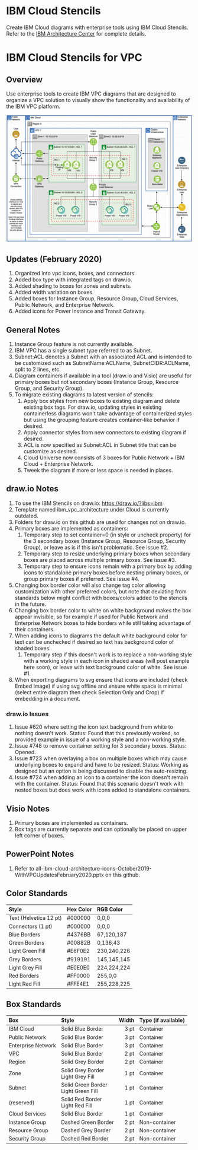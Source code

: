 # IBM Cloud Stencils

Create IBM Cloud diagrams with enterprise tools using IBM Cloud Stencils.  
Refer to the [IBM Architecture Center](https://www.ibm.com/cloud/garage/architectures/edit) for complete details.

# IBM Cloud Stencils for VPC

## Overview

Use enterprise tools to create IBM VPC diagrams that are designed to organize a VPC solution to visually show the functionality and availability of the IBM VPC platform.    

![VPCArchitecture](/images/ibm_vpc_architecture_power_drawio.png)

## Updates (February 2020)

1. Organized into vpc icons, boxes, and connectors.
2. Added box type with integrated tags on draw.io.
3. Added shading to boxes for zones and subnets.
4. Added width variation on boxes.
5. Added boxes for Instance Group, Resource Group, Cloud Services, Public Network, and Enterprise Network.
6. Added icons for Power Instance and Transit Gateway.

## General Notes

1. Instance Group feature is not currently available. 
2. IBM VPC has a single subnet type referred to as Subnet.
3. Subnet:ACL denotes a Subnet with an associated ACL and is intended to be customized such as SubnetName:ACLName, SubnetCIDR:ACLName, split to 2 lines, etc.
4. Diagram containers if available in a tool (draw.io and Visio) are useful for primary boxes but not secondary boxes (Instance Group, Resource Group, and Security Group).  
5. To migrate existing diagrams to latest version of stencils:
   1. Apply box styles from new boxes to existing diagram and delete existing box tags.  For draw.io, updating styles in existing containerless diagrams won't take advantage of containerized styles but using the grouping feature creates container-like behavior if desired.
   2. Apply connector styles from new connectors to existing diagram if desired.
   3. ACL is now specified as Subnet:ACL in Subnet title that can be customize as desired.
   4. Cloud Universe now consists of 3 boxes for Public Network + IBM Cloud + Enterprise Network.
   5. Tweek the diagram if more or less space is needed in places.

## draw.io Notes

1. To use the IBM Stencils on draw.io: https://draw.io/?libs=ibm
2. Template named ibm_vpc_architecture under Cloud is currently outdated.
3. Folders for draw.io on this github are used for changes not on draw.io.
4. Primary boxes are implemented as containers:  
   1. Temporary step to set container=0 (in style or uncheck property) for the 3 secondary boxes (Instance Group, Resource Group, Security Group), or leave as is if this isn't problematic.  See issue #2.
   2. Temporary step to resize underlying primary boxes when secondary boxes are placed across multiple primary boxes.  See issue #3.
   3. Temporary step to ensure icons remain with a primary box by adding icons to standalone primary boxes before nesting primary boxes, or group primary boxes if preferred.  See issue #4.
5. Changing box border color will also change tag color allowing customization with other preferred colors, but note that deviating from standards below might conflict with boxes/colors added to the stencils in the future.
6. Changing box border color to white on white background makes the box appear invisible, so for example if used for Public Network and Enterprise Network boxes to hide borders while still taking advantage of their containers.
7. When adding icons to diagrams the default white background color for text can be unchecked if desired so text has background color of shaded boxes.  
   1. Temporary step if this doesn't work is to replace a non-working style with a working style in each icon in shaded areas (will post example here soon), or leave with text background color of white.  See issue #1.
8. When exporting diagrams to svg ensure that icons are included (check Embed Image) if using svg offline and ensure white space is minimal (select entire diagram then check Selection Only and Crop) if embedding in a document.

### draw.io Issues

1. Issue #620 where setting the icon text background from white to nothing doesn't work.  Status: Found that this previously worked, so provided example in issue of a working style and a non-working style.
2. Issue #748 to remove container setting for 3 secondary boxes.  Status: Opened.
3. Issue #723 when overlaying a box on multiple boxes which may cause underlying boxes to expand and have to be resized. Status: Working as designed but an option is being discussed to disable the auto-resizing.  
4. Issue #724 when adding an icon to a container the icon doesn't remain with the container.  Status: Found that this scenario doesn't work with nested boxes but does work with icons added to standalone containers.

## Visio Notes

1. Primary boxes are implemented as containers.
2. Box tags are currently separate and can optionally be placed on upper left corner of boxes.

## PowerPoint Notes

1. Refer to all-ibm-cloud-architecture-icons-October2019-WithVPCUpdatesFebruary2020.pptx on this github.

## Color Standards

| Style | Hex Color | RGB Color |
| :--- | :--- | :--- |
| Text (Helvetica 12 pt) | #000000 | 0,0,0 |
| Connectors (1 pt) | #000000 | 0,0,0 |
| Blue Borders | #4376BB | 67,120,187 |
| Green Borders | #00882B | 0,136,43 |
| Light Green Fill | #E6F0E2 | 230,240,226 |
| Grey Borders | #919191 | 145,145,145 |
| Light Grey Fill | #E0E0E0 | 224,224,224 |
| Red Borders | #FF0000 | 255,0,0 |
| Light Red Fill | #FFE4E1 | 255,228,225 |

## Box Standards

| Box | Style | Width | Type (if available) |
| :--- | :--- | ---: | :--- |
| IBM Cloud | Solid Blue Border | 3 pt | Container | 
| Public Network | Solid Blue Border | 3 pt | Container | 
| Enterprise Network | Solid Blue Border | 3 pt | Container | 
| VPC | Solid Blue Border | 2 pt | Container |
| Region | Solid Grey Border | 2 pt | Container |
| Zone | Solid Grey Border<br/>Light Grey Fill | 1 pt | Container |
| Subnet | Solid Green Border<br>Light Green Fill | 1 pt | Container |
| (reserved) | Solid Red Border<br>Light Red Fill | 1 pt | Container |
| Cloud Services | Solid Blue Border | 1 pt | Container |
| Instance Group | Dashed Green Border | 2 pt | Non-container |
| Resource Group | Dashed Grey Border | 2 pt | Non-container |
| Security Group | Dashed Red Border | 2 pt | Non-container |
